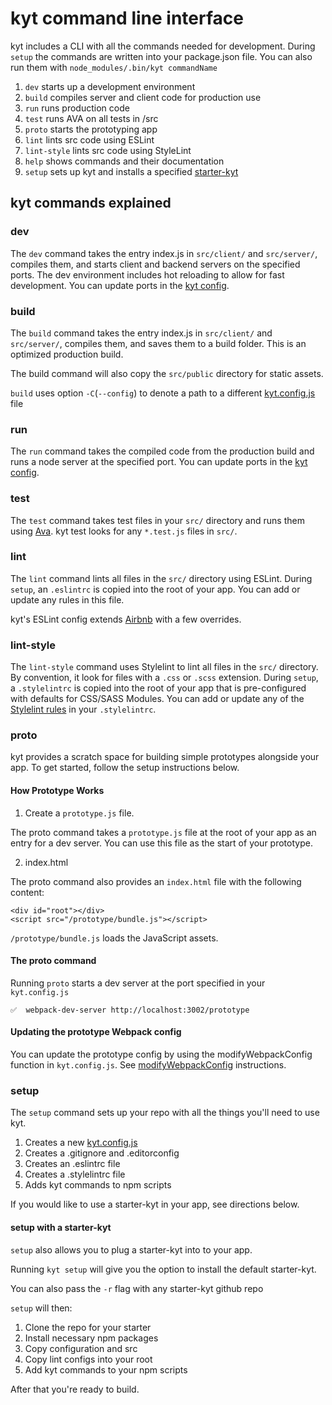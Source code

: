 # kyt command line interface

kyt includes a CLI with all the commands needed for development.
During `setup` the commands are written into your package.json file.
You can also run them with `node_modules/.bin/kyt commandName`

1. `dev` starts up a development environment
2. `build` compiles server and client code for production use
3. `run` runs production code
4. `test` runs AVA on all tests in /src
5. `proto` starts the prototyping app
6. `lint` lints src code using ESLint
7. `lint-style` lints src code using StyleLint
7. `help` shows commands and their documentation
8. `setup` sets up kyt and installs a specified [starter-kyt](/Starterkyts.md)

## kyt commands explained

### dev

The `dev` command takes the entry index.js in `src/client/` and `src/server/`, compiles them, and starts client and backend servers on the specified ports. The dev environment includes hot reloading to allow for fast development.
You can update ports in the [kyt config](/kytConfig.md).

### build

The `build` command takes the entry index.js in `src/client/` and `src/server/`, compiles them, and saves them to a build folder. This is an optimized production build.

The build command will also copy the `src/public` directory for static assets.

`build` uses option `-C`(`--config`) to denote a path to a different [kyt.config.js](/config/kytConfig.md) file

### run

The `run` command takes the compiled code from the production build and runs a node server at the specified port.
You can update ports in the [kyt config](/kytConfig.md).

### test

The `test` command takes test files in your `src/` directory and runs them using [Ava](https://github.com/avajs/ava).
kyt test looks for any `*.test.js` files in `src/`.

### lint

The `lint` command lints all files in the `src/` directory using ESLint.
During `setup`, an `.eslintrc` is copied into the root of your app.
You can add or update any rules in this file.

kyt's ESLint config extends [Airbnb](https://github.com/airbnb/javascript) with a few overrides.

### lint-style

The `lint-style` command uses Stylelint to lint all files in the `src/` directory. By convention, it look for files with a `.css` or `.scss` extension.
During `setup`, a `.stylelintrc` is copied into the root of your app that is pre-configured with defaults for CSS/SASS Modules. You can add or update any of the [Stylelint rules](http://stylelint.io/user-guide/rules/) in your `.stylelintrc`.

### proto

kyt provides a scratch space for building simple prototypes alongside your app.
To get started, follow the setup instructions below.

#### How Prototype Works

1. Create a `prototype.js` file.

The proto command takes a `prototype.js` file at the root of your app as an entry for a dev server. You can use this file as the start of your prototype.

2. index.html

The proto command also provides an `index.html` file with the following content:
```
<div id="root"></div>
<script src="/prototype/bundle.js"></script>
```

`/prototype/bundle.js` loads the JavaScript assets.


#### The proto command

Running `proto` starts a dev server at the port specified in your `kyt.config.js`

```
✅  webpack-dev-server http://localhost:3002/prototype
```

#### Updating the prototype Webpack config

You can update the prototype config by using the modifyWebpackConfig function in `kyt.config.js`.
See [modifyWebpackConfig](/kytConfig.md) instructions.

### setup

The `setup` command sets up your repo with all the things you'll need to use kyt.

1. Creates a new [kyt.config.js](/config/kytConfig.md)
2. Creates a .gitignore and .editorconfig
3. Creates an .eslintrc file
4. Creates a .stylelintrc file
4. Adds kyt commands to npm scripts

If you would like to use a starter-kyt in your app, see directions below. 

#### setup with a starter-kyt

`setup` also allows you to plug a starter-kyt into to your app.

Running `kyt setup` will give you the option to install the default starter-kyt.

You can also pass the `-r` flag with any starter-kyt github repo

`setup` will then:
1. Clone the repo for your starter
2. Install necessary npm packages
3. Copy configuration and src
4. Copy lint configs into your root
5. Add kyt commands to your npm scripts

After that you're ready to build.
